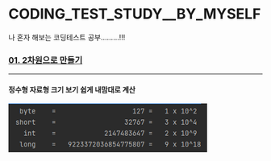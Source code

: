 # CODING_TEST_STUDY__BY_MYSELF
나 혼자 해보는 코딩테스트 공부.........!!! 

### [01. 2차원으로 만들기](./MDFiles/CoTeStudy/README01.md)


-------------------------------------

#### 정수형 자료형 크기 보기 쉽게 내맘대로 계산
  
![](./MDFiles/JavaBasicStudy/imgs/dataType01.png)
